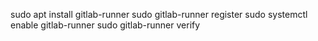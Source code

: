 sudo apt install gitlab-runner
sudo gitlab-runner register
sudo systemctl enable gitlab-runner
sudo gitlab-runner verify
